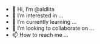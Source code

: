 - 👋 Hi, I’m @aldlita
- 👀 I’m interested in ...
- 🌱 I’m currently learning ...
- 💞️ I’m looking to collaborate on ...
- 📫 How to reach me ...

<!---
aldlita/aldlita is a ✨ special ✨ repository because its `README.md` (this file) appears on your GitHub profile.
You can click the Preview link to take a look at your changes.
--->
